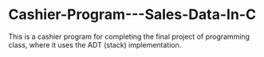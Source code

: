 # Cashier-Program---Sales-Data-In-C
This is a cashier program for completing the final project of programming class, where it uses the ADT (stack) implementation.
